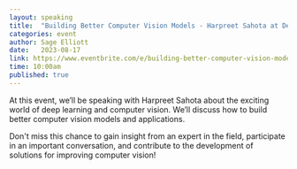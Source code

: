 ```yaml
---
layout: speaking
title:  "Building Better Computer Vision Models - Harpreet Sahota at Deci AI - Live Podcast"
categories: event
author: Sage Elliott
date:   2023-08-17
link: https://www.eventbrite.com/e/building-better-computer-vision-models-harpreet-sahota-at-deci-ai-tickets-687513099187?aff=sage
time: 10:00am
published: true
---
```


At this event, we’ll be speaking with ​​Harpreet Sahota about the exciting world of deep learning and computer vision. We’ll discuss how to build better computer vision models and applications.

Don't miss this chance to gain insight from an expert in the field, participate in an important conversation, and contribute to the development of solutions for improving computer vision!